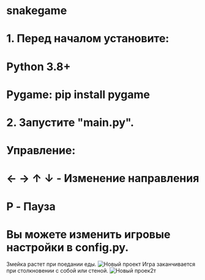 # snakegame

# 1. Перед началом установите:
# Python 3.8+
# Pygame: pip install pygame
# 2. Запустите "main.py".

# Управление:
# ← → ↑ ↓ - Изменение направления
# P - Пауза

# Вы можете изменить игровые настройки в config.py.

Змейка растет при поедании еды.
![Новый проект](https://github.com/user-attachments/assets/aa9dd1dc-4859-4671-8f6e-02cc221f27c7)
Игра заканчивается при столкновении с собой или стеной.
![Новый проек2т](https://github.com/user-attachments/assets/e58f000b-784b-4d44-97a2-28fbe8ad6e7a)
